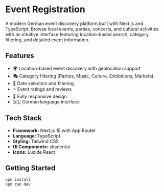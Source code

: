 # Event Registration

A modern German event discovery platform built with Next.js and TypeScript. Browse local events, parties, concerts, and cultural activities with an intuitive interface featuring location-based search, category filtering, and detailed event information.

## Features

- 🌍 Location-based event discovery with geolocation support
- 🎭 Category filtering (Parties, Music, Culture, Exhibitions, Markets)
- 📅 Date selection and filtering
- ⭐ Event ratings and reviews
- 📱 Fully responsive design
- 🇩🇪 German language interface

## Tech Stack

- **Framework:** Next.js 15 with App Router
- **Language:** TypeScript
- **Styling:** Tailwind CSS
- **UI Components:** shadcn/ui
- **Icons:** Lucide React

## Getting Started

```bash
npm install
npm run dev
